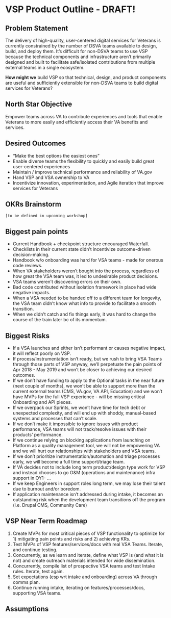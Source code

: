 # VSP Product Outline - DRAFT!

## Problem Statement
The delivery of high-quality, user-centered digital services for Veterans is currently constrained by the number of DSVA teams available to design, build, and deploy them. It’s difficult for non-DSVA teams to use VSP because the technical components and infrastructure aren’t primarily designed and built to facilitate safe/isolated contributions from multiple external teams in a single ecosystem.

**How might we** build VSP so that technical, design, and product components are useful and sufficiently extensible for non-DSVA teams to build digital services for Veterans?

## North Star Objective
Empower teams across VA to contribute experiences and tools that enable Veterans to more easily and efficiently access their VA benefits and services.

## Desired Outcomes
- “Make the best options the easiest ones”
- Enable diverse teams the flexibility to quickly and easily build great user-centered experiences
- Maintain / improve technical performance and reliability of VA.gov
- Hand VSP and VSA ownership to VA 
- Incentivize innovation, experimentation, and Agile iteration that improve services for Veterans

## OKRs Brainstorm

`[to be defined in upcoming workshop]`

## Biggest pain points
- Current Handbook + checkpoint structure encouraged Waterfall.
- Checklists in their current state didn’t incentivize outcome-driven decision-making.
- Handbook w/o onboarding was hard for VSA teams - made for onerous code reviews.
- When VA stakeholders weren’t bought into the process, regardless of how great the VSA team was, it led to undesirable product decisions.
- VSA teams weren’t discovering errors on their own.
- Bad code contributed without isolation framework in place had wide negative impacts.
- When a VSA needed to be handed off to a different team for longevity, the VSA team didn’t know what info to provide to facilitate a smooth transition.
- When we didn’t catch and fix things early, it was hard to change the course of the train later bc of its momentum.

## Biggest Risks
- If a VSA launches and either isn’t performant or causes negative impact, it will reflect poorly on VSP.
- If process/instrumentation isn’t ready, but we rush to bring VSA Teams through those parts of VSP anyway, we’ll perpetuate the pain points of Apr 2018 - May 2019 and won’t be closer to achieving our desired outcomes.
- If we don’t have funding to apply to the Optional tasks in the near future (next couple of months), we won’t be able to support more than the current external teams (CMS, VA.gov, VA API, Education) and we won’t have MVPs for the full VSP experience - will be missing critical Onboarding and API pieces.
- If we overpack our Sprints, we won’t have time for tech debt or unexpected complexity, and will end up with shoddy, manual-based systems and processes that can’t scale.
- If we don’t make it impossible to ignore issues with product performance, VSA teams will not track/resolve issues with their products’ performance.
- If we continue relying on blocking applications from launching on Platform as a quality management tool, we will not be empowering VA and we will hurt our relationships with stakeholders and VSA teams.
- If we don’t prioritize instrumentation/automation and triage processes early, we will become a full time support/triage team.
- If VA decides not to include long term product/design type work for VSP and instead chooses to go O&M (operations and maintenance) infra support in OY1- ...
- If we keep Engineers in support roles long term, we may lose their talent due to burnout and/or boredom.
- If application maintenance isn’t addressed during intake, it becomes an outstanding risk when the development team transitions off the program (i.e. Drupal CMS, Community Care)

## VSP Near Term Roadmap
1) Create MVPs for most critical pieces of VSP functionality to optimize for 1) mitigating pain points and risks and 2) achieving KRs.
1) Test MVPs of VSP features/services/docs with real VSA Teams. Iterate, and continue testing.
1) Concurrently, as we learn and iterate, define what VSP is (and what it is not) and create outreach materials intended for wide dissemination.
1) Concurrently, compile list of prospective VSA teams and test Intake rules. Iterate, test again.
1) Set expectations (esp wrt intake and onboarding) across VA through comms plan.
1) Continue running intake, iterating on features/processes/docs, supporting VSA teams.

## Assumptions
